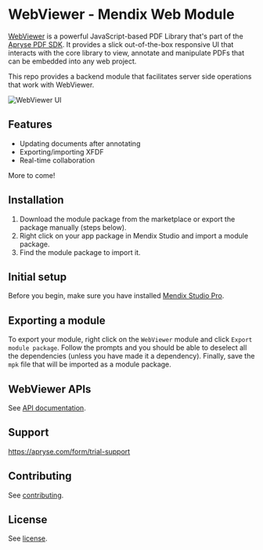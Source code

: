 # WebViewer - Mendix Web Module

[WebViewer](https://docs.apryse.com/documentation/web/) is a powerful JavaScript-based PDF Library that's part of the [Apryse PDF SDK](https://www.apryse.com). It provides a slick out-of-the-box responsive UI that interacts with the core library to view, annotate and manipulate PDFs that can be embedded into any web project.

This repo provides a backend module that facilitates server side operations that work with WebViewer.

![WebViewer UI](https://www.pdftron.com/downloads/pl/webviewer-ui.png)

## Features

- Updating documents after annotating
- Exporting/importing XFDF
- Real-time collaboration

More to come!

## Installation

1. Download the module package from the marketplace or export the package manually (steps below).
2. Right click on your app package in Mendix Studio and import a module package.
3. Find the module package to import it.

## Initial setup

Before you begin, make sure you have installed [Mendix Studio Pro](https://docs.mendix.com/howto/general/install).

## Exporting a module

To export your module, right click on the `WebViewer` module and click `Export module package`. Follow the prompts and you should be able to deselect all the dependencies (unless you have made it a dependency). Finally, save the `mpk` file that will be imported as a module package.

## WebViewer APIs

See [API documentation](https://docs.apryse.com/api/web/WebViewerInstance.html).

## Support

https://apryse.com/form/trial-support

## Contributing

See [contributing](./CONTRIBUTING.md).

## License

See [license](./LICENSE).
